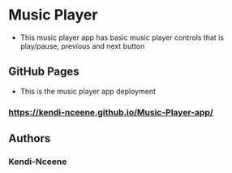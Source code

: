 # Music Player
- This music player app has basic music player controls that is play/pause, previous and next button


## GitHub Pages
- This is the music player app deployment
### https://kendi-nceene.github.io/Music-Player-app/


## Authors

### Kendi-Nceene
